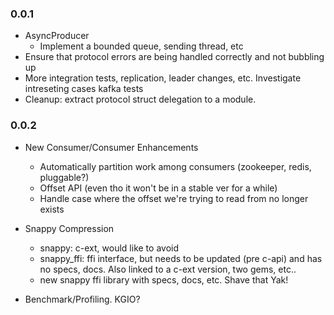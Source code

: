 ### 0.0.1
  * AsyncProducer
    - Implement a bounded queue, sending thread, etc
  * Ensure that protocol errors are being handled correctly and not bubbling up
  * More integration tests, replication, leader changes, etc. Investigate intreseting cases kafka tests
  * Cleanup: extract protocol struct delegation to a module.

### 0.0.2

  * New Consumer/Consumer Enhancements
    - Automatically partition work among consumers (zookeeper, redis, pluggable?)
    - Offset API (even tho it won't be in a stable ver for a while)
    - Handle case where the offset we're trying to read from no longer exists

  * Snappy Compression
    - snappy: c-ext, would like to avoid
    - snappy_ffi: ffi interface, but needs to be updated (pre c-api) 
        and has no specs, docs. Also linked to a c-ext version, two gems, etc..
    - new snappy ffi library with specs, docs, etc. Shave that Yak!

  * Benchmark/Profiling. KGIO?
